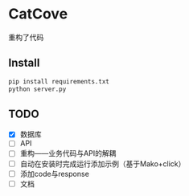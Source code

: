 # CatCove

重构了代码

## Install

```bash
pip install requirements.txt
python server.py
```

## TODO

- [x] 数据库
- [ ] API
- [ ] 重构——业务代码与API的解耦
- [ ] 自动在安装时完成运行添加示例（基于Mako+click）
- [ ] 添加code与response
- [ ] 文档
